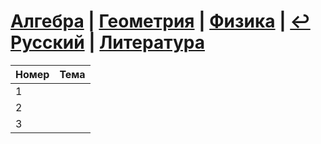 # [Алгебра](https://github.com/sch1432/sch1432/tree/main/math) | [Геометрия](https://github.com/sch1432/sch1432/tree/main/math#Геометрия) | [Физика](https://github.com/sch1432/sch1432/tree/main/fiz) | [↩ Русский](https://github.com/sch1432/sch1432) | [Литература](https://github.com/sch1432/sch1432/tree/main/lit)

| Номер | Тема |
| ---- | ----- |
| 1 | |
| 2 | |
| 3 | |
